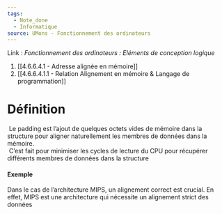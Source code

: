 ```yaml
---
tags:
  - Note_done
  - Informatique
source: UMons - Fonctionnement des ordinateurs
---
```


Link :
_Fonctionnement des ordinateurs : Eléments de conception logique_
1. [[4.6.6.4.1 - Adresse alignée en mémoire]]
1. [[4.6.6.4.1.1 - Relation Alignement en mémoire & Langage de programmation]]

# Définition
 Le padding est l’ajout de quelques octets vides de mémoire dans la structure pour aligner naturellement les membres de données dans la mémoire.
 \
 C’est fait pour minimiser les cycles de lecture du CPU pour récupérer différents membres de données dans la structure

#### Exemple
Dans le cas de l’architecture MIPS, un alignement correct est crucial. En effet, MIPS est une architecture qui nécessite un alignement strict des données